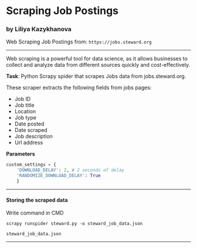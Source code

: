 # Scraping Job Postings
### by Liliya Kazykhanova

Web Scraping Job Postings from: `https://jobs.steward.org`

***
Web scraping is a powerful tool for data science, as it allows businesses to collect and analyze data from different sources quickly and cost-effectively.

**Task**: Python Scrapy spider that scrapes Jobs data from jobs.steward.org.

These scraper extracts the following fields from jobs pages:

* Job ID
* Job title
* Location
* Job type 
* Date posted
* Date scraped
* Job description
* Url address

**Parameters**

```python
custom_settings = {
    'DOWNLOAD_DELAY': 2, # 2 seconds of delay
    'RANDOMIZE_DOWNLOAD_DELAY': True
    }
```
***
#### **Storing the scraped data**
Write command in CMD

```
scrapy runspider steward.py -o steward_job_data.json
```
```
steward_job_data.json
```
***
